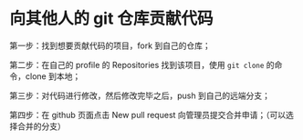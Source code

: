# 向其他人的 git 仓库贡献代码

第一步：找到想要贡献代码的项目，fork 到自己的仓库；

第二步：在自己的 profile 的 Repositories 找到该项目，使用 `git clone` 的命令，clone 到本地；

第三步：对代码进行修改，然后修改完毕之后，push 到自己的远端分支；

第四步：在 github 页面点击 New pull request 向管理员提交合并申请；（可以选择合并的分支）